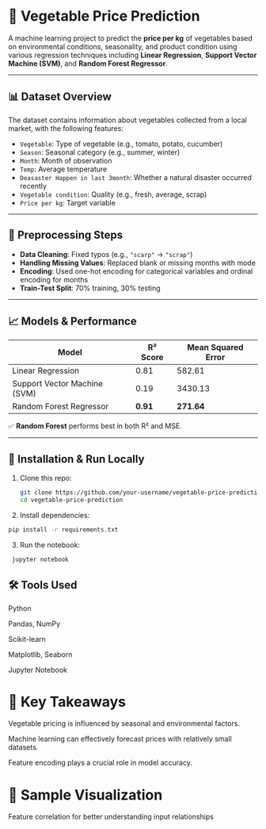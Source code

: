 # 🥕 Vegetable Price Prediction

A machine learning project to predict the **price per kg** of vegetables based on environmental conditions, seasonality, and product condition using various regression techniques including **Linear Regression**, **Support Vector Machine (SVM)**, and **Random Forest Regressor**.

---

## 📊 Dataset Overview

The dataset contains information about vegetables collected from a local market, with the following features:

- `Vegetable`: Type of vegetable (e.g., tomato, potato, cucumber)
- `Season`: Seasonal category (e.g., summer, winter)
- `Month`: Month of observation
- `Temp`: Average temperature
- `Deasaster Happen in last 3month`: Whether a natural disaster occurred recently
- `Vegetable condition`: Quality (e.g., fresh, average, scrap)
- `Price per kg`: Target variable

---

## 🔧 Preprocessing Steps

- **Data Cleaning**: Fixed typos (e.g., `"scarp"` → `"scrap"`)
- **Handling Missing Values**: Replaced blank or missing months with mode
- **Encoding**: Used one-hot encoding for categorical variables and ordinal encoding for months
- **Train-Test Split**: 70% training, 30% testing

---

## 📈 Models & Performance

| Model                 | R² Score | Mean Squared Error |
|----------------------|----------|--------------------|
| Linear Regression     | 0.81     | 582.61             |
| Support Vector Machine (SVM) | 0.19     | 3430.13            |
| Random Forest Regressor | **0.91**     | **271.64**             |

✅ **Random Forest** performs best in both R² and MSE.

---

## 🚀 Installation & Run Locally

1. Clone this repo:

   ```bash
   git clone https://github.com/your-username/vegetable-price-prediction.git
   cd vegetable-price-prediction
2. Install dependencies:

  ```bash
  pip install -r requirements.txt
```  

3. Run the notebook:
 ```bash
  jupyter notebook
```

## 🛠️ Tools Used
Python

Pandas, NumPy

Scikit-learn

Matplotlib, Seaborn

Jupyter Notebook

# 📌 Key Takeaways
Vegetable pricing is influenced by seasonal and environmental factors.

Machine learning can effectively forecast prices with relatively small datasets.

Feature encoding plays a crucial role in model accuracy.

# 📸 Sample Visualization

Feature correlation for better understanding input relationships


